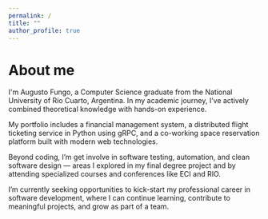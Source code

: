 ```yaml
---
permalink: /
title: ""
author_profile: true
---
```


About me
======

I'm Augusto Fungo, a Computer Science graduate from the National University of Río Cuarto, Argentina. In my academic journey, I’ve actively combined theoretical knowledge with hands-on experience.

My portfolio includes a financial management system, a distributed flight ticketing service in Python using gRPC, and a co-working space reservation platform built with modern web technologies.

Beyond coding, I’m get involve in software testing, automation, and clean software design — areas I explored in my final degree project and by attending specialized courses and conferences like ECI and RIO.

I’m currently seeking opportunities to kick-start my professional career in software development, where I can continue learning, contribute to meaningful projects, and grow as part of a team.
